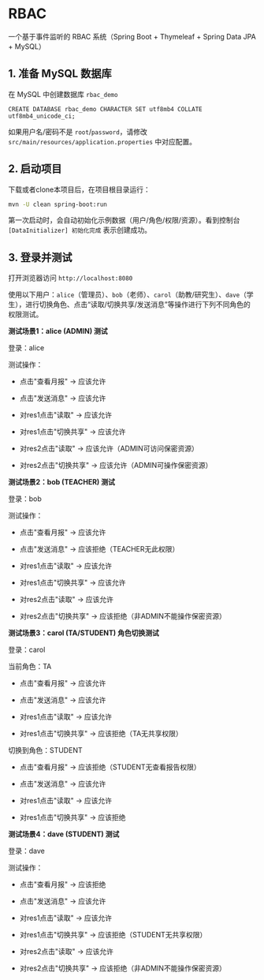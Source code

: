# RBAC

一个基于事件监听的 RBAC 系统（Spring Boot + Thymeleaf + Spring Data JPA + MySQL）

## **1. 准备 MySQL 数据库**

在 MySQL 中创建数据库 `rbac_demo`
```mysql
CREATE DATABASE rbac_demo CHARACTER SET utf8mb4 COLLATE utf8mb4_unicode_ci;
```

如果用户名/密码不是 `root`/`password`，请修改 `src/main/resources/application.properties` 中对应配置。

## **2. 启动项目**

下载或者clone本项目后，在项目根目录运行：

```bash
mvn -U clean spring-boot:run
```



第一次启动时，会自动初始化示例数据（用户/角色/权限/资源）。看到控制台 `[DataInitializer] 初始化完成` 表示创建成功。

## **3. 登录并测试**

打开浏览器访问 `http://localhost:8080`

使用以下用户：`alice`（管理员）、`bob`（老师）、`carol`（助教/研究生）、`dave`（学生），进行切换角色、点击“读取/切换共享/发送消息”等操作进行下列不同角色的权限测试。

**测试场景1：alice (ADMIN) 测试**

登录：alice

测试操作：

- 点击"查看月报" → 应该允许

- 点击"发送消息" → 应该允许

- 对res1点击"读取" → 应该允许

- 对res1点击"切换共享" → 应该允许

- 对res2点击"读取" → 应该允许（ADMIN可访问保密资源）

- 对res2点击"切换共享" → 应该允许（ADMIN可操作保密资源）

**测试场景2：bob (TEACHER) 测试**

登录：bob

测试操作：

- 点击"查看月报" → 应该允许

- 点击"发送消息" → 应该拒绝（TEACHER无此权限）

- 对res1点击"读取" → 应该允许

- 对res1点击"切换共享" → 应该允许

- 对res2点击"读取" → 应该允许

- 对res2点击"切换共享" → 应该拒绝（非ADMIN不能操作保密资源）

**测试场景3：carol (TA/STUDENT) 角色切换测试**

登录：carol

当前角色：TA

- 点击"查看月报" → 应该允许

- 点击"发送消息" → 应该允许

- 对res1点击"读取" → 应该允许

- 对res1点击"切换共享" → 应该拒绝（TA无共享权限）

切换到角色：STUDENT

- 点击"查看月报" → 应该拒绝（STUDENT无查看报告权限）

- 点击"发送消息" → 应该允许

- 对res1点击"读取" → 应该允许

- 对res1点击"切换共享" → 应该拒绝

**测试场景4：dave (STUDENT) 测试**

登录：dave

测试操作：

- 点击"查看月报" → 应该拒绝

- 点击"发送消息" → 应该允许

- 对res1点击"读取" → 应该允许

- 对res1点击"切换共享" → 应该拒绝（STUDENT无共享权限）

- 对res2点击"读取" → 应该允许

- 对res2点击"切换共享" → 应该拒绝（非ADMIN不能操作保密资源）